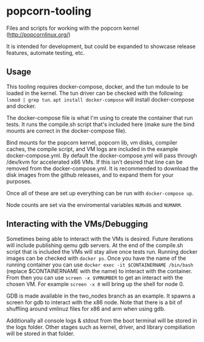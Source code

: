 # popcorn-tooling
Files and scripts for working with the popcorn kernel (http://popcornlinux.org/)

It is intended for development, but could be expanded to showcase release features, automate testing, etc.

## Usage 
This tooling requires docker-compose, docker, and the tun mdoule to be loaded in the kernel.
The tun driver can be checked with the following: `lsmod | grep tun`. `apt install docker-compose` will install docker-compose and docker.

The docker-compose file is what I'm using to create the container that run tests.
It runs the compile.sh script that's included here (make sure the bind mounts are correct in the docker-compose file).

Bind mounts for the popcorn kernel, popcorn lib, vm disks, compiler caches, the compile script, and VM logs are included in the example docker-compose.yml.
By default the docker-compose.yml will pass through /dev/kvm for accelerated x86 VMs. If this isn't desired that line can be removed from the docker-compose.yml. It is recommended to download the disk images from the github releases, and to expand them for your purposes.

Once all of these are set up everything can be run with `docker-compose up`.

Node counts are set via the enviromental variables `NUMx86` and `NUMARM`.

## Interacting with the VMs/Debugging
Sometimes being able to interact with the VMs is desired. Future iterations will include publishing qemu gdb servers. At the end of the compile.sh script that is included the VMs will stay alive once tests run.
Running docker images can be checked with `docker ps`. Once you have the name of the running container you can use `docker exec -it $CONTAINERNAME /bin/bash` (replace $CONTAINERNAME with the name) to interact with the container. From then you can use `screen -x $VMNUMBER` to get an interact with the chosen VM. For example `screen -x 0` will bring up the shell for node 0.

GDB is made available in the two_nodes branch as an example. It spawns a screen for gdb to interact with the x86 node. Note that there is a bit of shuffling around vmlinuz files for x86 and arm when using gdb.

Additionally all console logs & stdout from the boot terminal will be stored in the logs folder. Other stages such as kernel, driver, and library compiliation will be stored in that folder.
